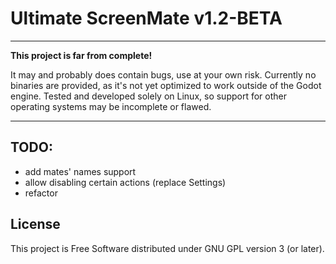 # Ultimate ScreenMate v1.2-BETA

---

**This project is far from complete!**

It may and probably does contain bugs, use at your own risk.
Currently no binaries are provided, as it's not yet optimized
to work outside of the Godot engine. Tested and developed
solely on Linux, so support for other operating systems may
be incomplete or flawed.

---

## TODO:
- add mates' names support
- allow disabling certain actions (replace Settings)
- refactor

## License

This project is Free Software distributed under GNU GPL version 3 (or later).
